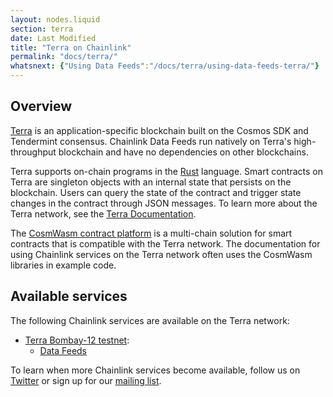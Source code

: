 ```yaml
---
layout: nodes.liquid
section: terra
date: Last Modified
title: "Terra on Chainlink"
permalink: "docs/terra/"
whatsnext: {"Using Data Feeds":"/docs/terra/using-data-feeds-terra/"}
---
```


## Overview

[Terra](https://www.terra.money/) is an application-specific blockchain built on the Cosmos SDK and Tendermint consensus. Chainlink Data Feeds run natively on Terra's high-throughput blockchain and have no dependencies on other blockchains.

Terra supports on-chain programs in the [Rust](https://docs.terra.money/Tutorials/Smart-contracts/Overview.html) language. Smart contracts on Terra are singleton objects with an internal state that persists on the blockchain. Users can query the state of the contract and trigger state changes in the contract through JSON messages. To learn more about the Terra network, see the [Terra Documentation](https://docs.terra.money/).

The [CosmWasm contract platform](https://docs.cosmwasm.com/docs/) is a multi-chain solution for smart contracts that is compatible with the Terra network. The documentation for using Chainlink services on the Terra network often uses the CosmWasm libraries in example code.

## Available services

The following Chainlink services are available on the Terra network:

- [Terra Bombay-12 testnet](https://finder.terra.money/bombay-12):
  - [Data Feeds](/docs/terra/using-data-feeds-terra/)

To learn when more Chainlink services become available, follow us on [Twitter](https://twitter.com/chainlink) or sign up for our [mailing list](/docs/developer-communications/).
